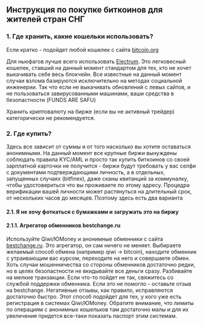 ## Инструкция по покупке биткоинов для жителей стран СНГ ##

### 1. Где хранить, какие кошельки использовать?

Если кратко - подойдет любой кошелек с сайта [bitcoin.org](https://bitcoin.org/)

Для ньюфагов лучше всего использовать [Electrum](https://electrum.org/). Это легковесный кошелек, ставший на данный момент стандартом для тех, кто не хочет выкачивать себе весь блокчейн. Все известные на данный момент случаи взлома базируются исключительно на методах социальной инженерии. Так что если не выкачивать обновлений с левых сайтов, и не пользоваться завирусованными машинами, ваши средства в безопастности (FUNDS ARE SAFU)

Хранить криптовалюту на бирже (если вы не активный трейдер) категорически не рекомендуется.

### 2. Где купить?

Здесь все зависит от суммы и от того насколько вы хотите оставаться анонимными. На данный момент все крупные биржи вынуждены соблюдать правила KYC/AML и просто так купить биткоинов со своей зарплатной карточки не получится - биржи будут требовать у вас селфи с документами подтверждающими личность, а в отдельных, запущенных случаях (bitfinex), даже сканы квитанций за коммуналку, чтобы удостовериться что вы проживаете по этому адресу. Процедра верификации вашей личности может растянуться на длительный срок, от нескольких часов до месяцев. Поэтому здесь есть два варианта

#### 2.1. Я не хочу фоткаться с бумажками и загружать это на биржу

#### 2.1.1. Агрегатор обменников bestchange.ru

Используйте Qiwi/ЮMoney и анонимные обменники с сайта [bestchange.ru](https://www.bestchange.ru/). Это агрегатор, он сам ничего не меняет. Выбираете желаемый способ обмена (например qiwi -> bitcoin), находите обменник с утраивающим вас курсом, переходите на него и совершаете обмен.
Хоть случаи мошенничества со стороны обменников достаточно редки, но в целях безопастности не вкидывайте все деньги сразу. Разбивайте на мелкие транзакции. Если что-то пойдет не так, свяжитесь со службой поддержки обменника. Если это не помогло - оставьте отзыв на bestchange. Негативные отзывы, как правило, исправляются достаточно быстро.
Этот способ подойдет для тех, у кого уже есть регистрация в системах Qiwi/ЮMoney. Обратите внимание, что лимиты по операциям с анонимных кошельков там достаточно малы и для их увеличения придется все-таки показать паспорт этим системам.
